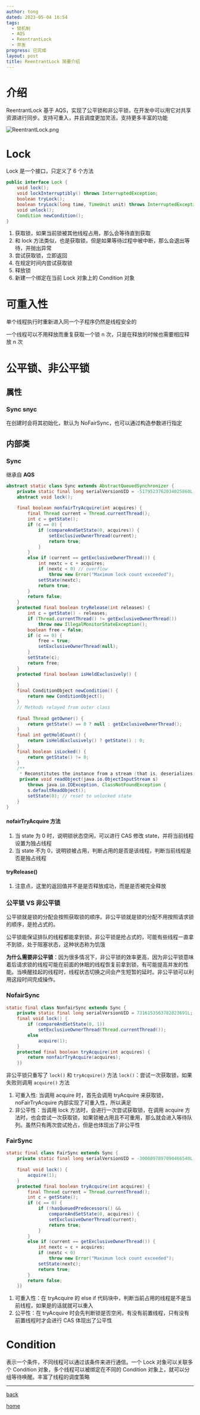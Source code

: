 ```yaml
---
author: tong
dated: 2023-05-04 16:54
tags:
  - 锁机制
  - AQS
  - ReentrantLock
  - 并发
progress: 已完成
layout: post
title: ReentrantLock 简要介绍
---
```


# 介绍
ReentrantLock 基于 AQS，实现了公平锁和非公平锁，在开发中可以用它对共享资源进行同步。支持可重入，并且调度更加灵活，支持更多丰富的功能

![ReentrantLock.png](https://cdn.jsdelivr.net/gh/TongCodeSpace/picForBlog@master/dataReentrantLock.png)



# Lock

Lock 是一个接口，只定义了 6 个方法
```java
public interface Lock {
	void lock();
	void lockInterruptibly() throws InterruptedException;
	boolean tryLock();
	boolean tryLock(long time, TimeUnit unit) throws InterruptedException;
	void unlock();
	Condition newCondition();
}
```

1. 获取锁，如果当前锁被其他线程占用，那么会等待直到获取
2. 和 lock 方法类似，也是获取锁，但是如果等待过程中被中断，那么会退出等待，并抛出异常
3. 尝试获取锁，立即返回
4. 在规定时间内尝试获取锁
5. 释放锁
6. 新建一个绑定在当前 Lock 对象上的 Condition 对象

# 可重入性
单个线程执行时重新进入同一个子程序仍然是线程安全的

一个线程可以不用释放而重复获取一个锁 n 次，只是在释放的时候也需要相应释放 n 次

# 公平锁、非公平锁

## 属性

### Sync snyc

在创建时会将其初始化，默认为 NoFairSync，也可以通过构造参数进行指定

## 内部类 

### Sync

继承自 **AQS**
```java
abstract static class Sync extends AbstractQueuedSynchronizer {  
    private static final long serialVersionUID = -5179523762034025860L;  
    abstract void lock();  
  
    final boolean nonfairTryAcquire(int acquires) {  
        final Thread current = Thread.currentThread();  
        int c = getState();  
        if (c == 0) {  
            if (compareAndSetState(0, acquires)) {  
                setExclusiveOwnerThread(current);  
                return true;  
            }  
        }  
        else if (current == getExclusiveOwnerThread()) {  
            int nextc = c + acquires;  
            if (nextc < 0) // overflow  
                throw new Error("Maximum lock count exceeded");  
            setState(nextc);  
            return true;  
        }  
        return false;  
    }  
    protected final boolean tryRelease(int releases) {  
        int c = getState() - releases;  
        if (Thread.currentThread() != getExclusiveOwnerThread())  
            throw new IllegalMonitorStateException();  
        boolean free = false;  
        if (c == 0) {  
            free = true;  
            setExclusiveOwnerThread(null);  
        }  
        setState(c);  
        return free;  
    }  
    protected final boolean isHeldExclusively() {  
         
    }  
    final ConditionObject newCondition() {  
        return new ConditionObject();  
    }  
    // Methods relayed from outer class  
  
    final Thread getOwner() {  
        return getState() == 0 ? null : getExclusiveOwnerThread();  
    }  
    final int getHoldCount() {  
        return isHeldExclusively() ? getState() : 0;  
    }  
    final boolean isLocked() {  
        return getState() != 0;  
    }  
    /**  
     * Reconstitutes the instance from a stream (that is, deserializes it).     */    
     private void readObject(java.io.ObjectInputStream s)  
        throws java.io.IOException, ClassNotFoundException {  
        s.defaultReadObject();  
        setState(0); // reset to unlocked state  
    }  
}
```

#### nofairTryAcquire 方法

1. 当 state 为 0 时，说明锁状态空闲，可以进行 CAS 修改 state，并将当前线程设置为独占线程
2. 当 state 不为 0，说明锁被占用，判断占用的是否是该线程，判断当前线程是否是独占线程

#### tryRelease()

1. 注意点，这里的返回值并不是是否释放成功，而是是否被完全释放

### 公平锁 VS 非公平锁

公平锁就是锁的分配会按照获取锁的顺序。非公平锁就是锁的分配不用按照请求锁的顺序，是抢占式的。

公平锁能保证排队的线程都能拿到锁，非公平锁是抢占式的，可能有些线程一直拿不到锁，处于阻塞状态，这种状态称为饥饿

**为什么需要非公平锁**：因为很多情况下，非公平锁的效率更高，因为非公平锁意味着后请求锁的线程可能在前面的休眠的线程恢复前拿到锁，有可能提高并发的性能。当唤醒挂起的线程时，线程状态切换之间会产生短暂的延时。非公平锁可以利用这段时间完成操作。

### NofairSync

```java
static final class NonfairSync extends Sync {  
    private static final long serialVersionUID = 7316153563782823691L;  
	final void lock() {  
        if (compareAndSetState(0, 1))  
            setExclusiveOwnerThread(Thread.currentThread());  
        else  
            acquire(1);  
    }  
    protected final boolean tryAcquire(int acquires) {  
        return nonfairTryAcquire(acquires);  
    }}
```

非公平锁只重写了 `lock()` 和 `tryAcquire()` 方法
`lock()`：尝试一次获取锁，如果失败则调用 `acquire()` 方法
1. 可重入性: 当调用 acquire 时，首先会调用 tryAcquire 来获取锁，noFairTryAcquire 内部实现了可重入性，所以满足
2. 非公平性：当调用 lock 方法时，会进行一次尝试获取锁，在调用 acquire 方法时，也会尝试一次获取锁，如果锁被占用且不可重用，那么就会进入等待队列。虽然只有两次尝试抢占，但是也体现出了非公平性

### FairSync
```java
static final class FairSync extends Sync {  
    private static final long serialVersionUID = -3000897897090466540L;  
  
    final void lock() {  
        acquire(1);  
    }  
    protected final boolean tryAcquire(int acquires) {  
        final Thread current = Thread.currentThread();  
        int c = getState();  
        if (c == 0) {  
            if (!hasQueuedPredecessors() &&  
                compareAndSetState(0, acquires)) {  
                setExclusiveOwnerThread(current);  
                return true;  
            }  
        }  
        else if (current == getExclusiveOwnerThread()) {  
            int nextc = c + acquires;  
            if (nextc < 0)  
                throw new Error("Maximum lock count exceeded");  
            setState(nextc);  
            return true;  
        }  
        return false;  
    }}
```
1. 可重入性：在 tryAcquire 的 else if 代码块中，判断当前占用的线程是不是当前线程，如果是的话就就可以重入
2. 公平性：在 tryAcquire 时会先判断锁是否空闲，有没有前置线程，只有没有前置线程时才会进行 CAS 体现出了公平性


# Condition 
表示一个条件，不同线程可以通过该条件来进行通信。一个 Lock 对象可以关联多个 Condition 对象，多个线程可以被绑定在不同的 Condition 对象上，就可以分组等待唤醒。丰富了线程的调度策略


---

[back](../编程相关文章汇总)

[home](../../../index)